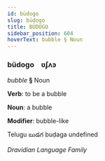 ```yaml
---
id: büdogo
slug: büdogo
title: BÜDOGO
sidebar_position: 604
hoverText: bubble § Noun
---
```


### büdogo&emsp;<span kind="abugida">ʋʄʌꜿ</span>

*bubble* **§** Noun

**Verb**: to be a bubble

**Noun**: a bubble

**Modifier**: bubble-like

Telugu బుడగ buḍaga undefined

*Dravidian Language Family*